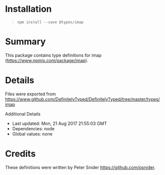 # Installation
> `npm install --save @types/imap`

# Summary
This package contains type definitions for imap (https://www.npmjs.com/package/imap).

# Details
Files were exported from https://www.github.com/DefinitelyTyped/DefinitelyTyped/tree/master/types/imap

Additional Details
 * Last updated: Mon, 21 Aug 2017 21:55:03 GMT
 * Dependencies: node
 * Global values: none

# Credits
These definitions were written by Peter Snider <https://github.com/psnider>.
